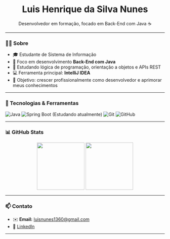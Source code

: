 <h1 align="center">Luis Henrique da Silva Nunes</h1>

<p align="center">
Desenvolvedor em formação, focado em Back-End com Java ☕  
</p>

---

### 👨‍💻 Sobre

- 🎓 Estudante de Sistema de Informação 
- 🔧 Foco em desenvolvimento **Back-End com Java**  
- 🧠 Estudando lógica de programação, orientação a objetos e APIs REST  
- 💻 Ferramenta principal: **IntelliJ IDEA**  
- 🚀 Objetivo: crescer profissionalmente como desenvolvedor e aprimorar meus conhecimentos  

---

### 💼 Tecnologias & Ferramentas

![Java](https://img.shields.io/badge/Java-ED8B00?style=flat&logo=java&logoColor=white)
![Spring Boot](https://img.shields.io/badge/Spring%20Boot-6DB33F?style=flat&logo=spring-boot&logoColor=white) (Estudando atualmente)
![Git](https://img.shields.io/badge/Git-F05032?style=flat&logo=git&logoColor=white)
![GitHub](https://img.shields.io/badge/GitHub-181717?style=flat&logo=github&logoColor=white)

---

### 📊 GitHub Stats

<div align="center">
  <img height="150em" src="https://github-readme-stats.vercel.app/api?username=nunesluis19&show_icons=true&theme=default" />
  <img height="150em" src="https://github-readme-stats.vercel.app/api/top-langs/?username=nunesluis19&layout=compact&theme=default" />
</div>

---

### 📫 Contato

- ✉️ **Email:** luisnunes1360@gmail.com
- 💼 [LinkedIn](www.linkedin.com/in/luis-henrique-6b77a932b)

---


